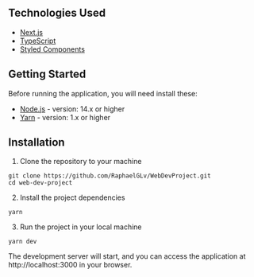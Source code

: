 ## Technologies Used
- [Next.js](https://nextjs.org/docs)
- [TypeScript](https://www.typescriptlang.org/docs/)
- [Styled Components](https://styled-components.com/docs)

## Getting Started
Before running the application, you will need install these:
- [Node.js](https://nodejs.org/en) - version: 14.x or higher
- [Yarn](https://yarnpkg.com/) - version: 1.x or higher

## Installation
1. Clone the repository to your machine
```
git clone https://github.com/RaphaelGLv/WebDevProject.git
cd web-dev-project
```
2. Install the project dependencies
```
yarn
```
3. Run the project in your local machine
```
yarn dev
```
The development server will start, and you can access the application at http://localhost:3000 in your browser.
